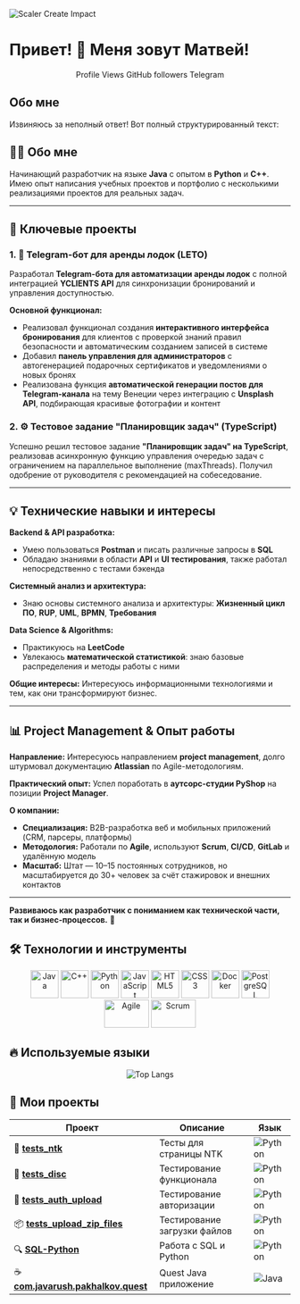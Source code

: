 

![Scaler Create Impact](https://media1.tenor.com/m/jHg-q58KgiYAAAAC/scaler-create-impact.gif)

# Привет! 👋 Меня зовут Матвей!
<div align="center">
Profile Views
GitHub followers
Telegram

</div>

## Обо мне
Извиняюсь за неполный ответ! Вот полный структурированный текст:

## 👨‍💻 Обо мне

Начинающий разработчик на языке **Java** с опытом в **Python** и **C++**. Имею опыт написания учебных проектов и портфолио с несколькими реализациями проектов для реальных задач.

***

## 🎯 Ключевые проекты

### 1. 🚤 Telegram-бот для аренды лодок (LETO)

Разработал **Telegram-бота для автоматизации аренды лодок** с полной интеграцией **YCLIENTS API** для синхронизации бронирований и управления доступностью.

**Основной функционал:**
- Реализовал функционал создания **интерактивного интерфейса бронирования** для клиентов с проверкой знаний правил безопасности и автоматическим созданием записей в системе
- Добавил **панель управления для администраторов** с автогенерацией подарочных сертификатов и уведомлениями о новых бронях
- Реализована функция **автоматической генерации постов для Telegram-канала** на тему Венеции через интеграцию с **Unsplash API**, подбирающая красивые фотографии и контент

### 2. ⚙️ Тестовое задание "Планировщик задач" (TypeScript)

Успешно решил тестовое задание **"Планировщик задач" на TypeScript**, реализовав асинхронную функцию управления очередью задач с ограничением на параллельное выполнение (maxThreads). Получил одобрение от руководителя с рекомендацией на собеседование.

***

## 💡 Технические навыки и интересы

**Backend & API разработка:**
- Умею пользоваться **Postman** и писать различные запросы в **SQL**
- Обладаю знаниями в области **API** и **UI тестирования**, также работал непосредственно с тестами бэкенда

**Системный анализ и архитектура:**
- Знаю основы системного анализа и архитектуры: **Жизненный цикл ПО**, **RUP**, **UML**, **BPMN**, **Требования**

**Data Science & Algorithms:**
- Практикуюсь на **LeetCode**
- Увлекаюсь **математической статистикой**: знаю базовые распределения и методы работы с ними

**Общие интересы:**
Интересуюсь информационными технологиями и тем, как они трансформируют бизнес.

---

## 📊 Project Management & Опыт работы

**Направление:** Интересуюсь направлением **project management**, долго штурмовал документацию **Atlassian** по Agile-методологиям.

**Практический опыт:**
Успел поработать в **аутсорс-студии PyShop** на позиции **Project Manager**.

**О компании:**
- **Специализация:** B2B-разработка веб и мобильных приложений (CRM, парсеры, платформы)
- **Методология:** Работали по **Agile**, используют **Scrum**, **CI/CD**, **GitLab** и удалённую модель
- **Масштаб:** Штат — 10–15 постоянных сотрудников, но масштабируется до 30+ человек за счёт стажировок и внешних контактов

***

**Развиваюсь как разработчик с пониманием как технической части, так и бизнес-процессов.** 🚀
## 🛠️ Технологии и инструменты

<div align="center">

<img src="https://www.svgrepo.com/show/452234/java.svg" alt="Java" width="50" height="50"/>
<img src="https://upload.wikimedia.org/wikipedia/commons/thumb/1/18/ISO_C%2B%2B_Logo.svg/306px-ISO_C%2B%2B_Logo.svg.png" alt="C++" width="50" height="50"/>
<img src="https://skillicons.dev/icons?i=py" alt="Python" width="50" height="50"/>
<img src="https://cdn.jsdelivr.net/gh/devicons/devicon/icons/javascript/javascript-original.svg" alt="JavaScript" width="50" height="50"/>
<img src="https://cdn.jsdelivr.net/gh/devicons/devicon/icons/html5/html5-original.svg" alt="HTML5" width="50" height="50"/>
<img src="https://cdn.jsdelivr.net/gh/devicons/devicon/icons/css3/css3-original.svg" alt="CSS3" width="50" height="50"/>
<img src="https://www.svgrepo.com/show/452192/docker.svg" alt="Docker" width="50" height="50"/>
<img src="https://skillicons.dev/icons?i=postgres" alt="PostgreSQL" width="50" height="50"/>
<img src="https://bank.yuga.ru/media/30/8e/agile__xjyamyp.jpg" alt="Agile" width="80" height="50"/>
<img src="https://avatars.mds.yandex.net/i?id=e0b09c645e3ef1a60f6dbb40bc33fef3_l-16344022-images-thumbs&n=13" alt="Scrum" width="80" height="50"/>

</div>

## 🔥 Используемые языки

<div align="center">
  
  ![Top Langs](https://github-readme-stats.vercel.app/api/top-langs/?username=list242&layout=compact&theme=tokyonight&hide_border=true&langs_count=8&card_width=500)
  
</div>

## 📓 Мои проекты

<div align="center">

| Проект | Описание | Язык |
|--------|----------|------|
| 🧪 **[tests_ntk](https://github.com/list242/tests_ntk)** | Тесты для страницы NTK | ![Python](https://img.shields.io/badge/Python-3776AB?style=flat&logo=python&logoColor=white) |
| 🧪 **[tests_disc](https://github.com/list242/tests_disc)** | Тестирование функционала | ![Python](https://img.shields.io/badge/Python-3776AB?style=flat&logo=python&logoColor=white) |
| 🔐 **[tests_auth_upload](https://github.com/list242/tests_auth_upload)** | Тестирование авторизации | ![Python](https://img.shields.io/badge/Python-3776AB?style=flat&logo=python&logoColor=white) |
| 📦 **[tests_upload_zip_files](https://github.com/list242/tests_upload_zip_files)** | Тестирование загрузки файлов | ![Python](https://img.shields.io/badge/Python-3776AB?style=flat&logo=python&logoColor=white) |
| 🔍 **[SQL-Python](https://github.com/list242/SQL-Python)** | Работа с SQL и Python | ![Python](https://img.shields.io/badge/Python-3776AB?style=flat&logo=python&logoColor=white) |
| ☕ **[com.javarush.pakhalkov.quest](https://github.com/list242/com.javarush.pakhalkov.quest)** | Quest Java приложение | ![Java](https://img.shields.io/badge/Java-ED8B00?style=flat&logo=openjdk&logoColor=white) |

</div>



